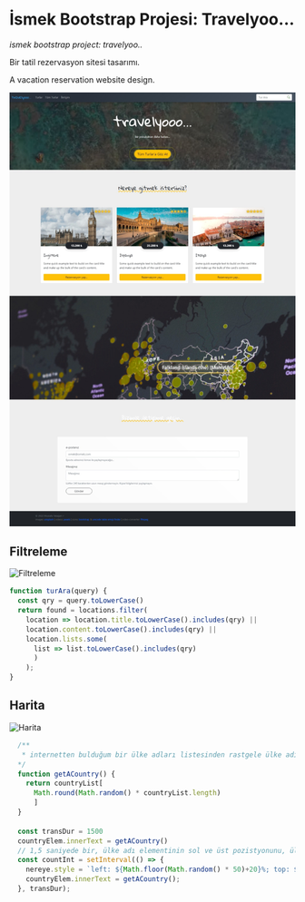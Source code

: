 # İsmek Bootstrap Projesi: Travelyoo...

*ismek bootstrap project: travelyoo..*

Bir tatil rezervasyon sitesi tasarımı.

A vacation reservation website design.

![Screenshot](./travelyoo.jpeg)

## Filtreleme

![Filtreleme](./filtreleme.gif)

```javascript
function turAra(query) {
  const qry = query.toLowerCase()
  return found = locations.filter(
    location => location.title.toLowerCase().includes(qry) || 
    location.content.toLowerCase().includes(qry) || 
    location.lists.some(
      list => list.toLowerCase().includes(qry)
      )
    );
}
```

## Harita

![Harita](./harita.gif)

```javascript
  /**
   * internetten bulduğum bir ülke adları listesinden rastgele ülke adı çağırır
  */
  function getACountry() {
    return countryList[
      Math.round(Math.random() * countryList.length)
      ]
  }

  const transDur = 1500
  countryElem.innerText = getACountry()
  // 1,5 saniyede bir, ülke adı elementinin sol ve üst pozistyonunu, ülke adını değiştirir. Animasyon kısmı css'ten geliyor. "transition: all 1000ms ease;"
  const countInt = setInterval(() => {
    nereye.style = `left: ${Math.floor(Math.random() * 50)+20}%; top: ${Math.floor(Math.random() * 60)+20}%; font-size: ${((Math.random() * 3)+2).toFixed(2)}rem`;
    countryElem.innerText = getACountry();
  }, transDur);
```
